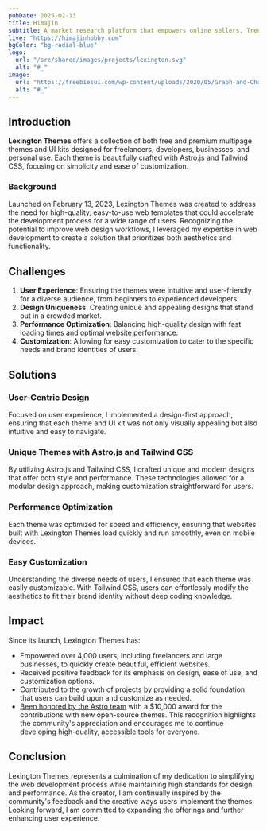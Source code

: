 ```yaml
---
pubDate: 2025-02-13
title: Himajin
subtitle: A market research platform that empowers online sellers. Trenzo helps analyze trends, opportunities, and buyer behavior across major e-commerce platforms like Shopee, Tokopedia, and TikTok Shop.
live: "https://himajinhobby.com"
bgColor: "bg-radial-blue"
logo:
  url: "/src/shared/images/projects/lexington.svg"
  alt: "#_"
image:
  url: "https://freebiesui.com/wp-content/uploads/2020/05/Graph-and-Charts-UI-Free.jpg"
  alt: "#_"
---
```


## Introduction

**Lexington Themes** offers a collection of both free and premium multipage themes and UI kits designed for freelancers, developers, businesses, and personal use. Each theme is beautifully crafted with Astro.js and Tailwind CSS, focusing on simplicity and ease of customization.

### Background

Launched on February 13, 2023, Lexington Themes was created to address the need for high-quality, easy-to-use web templates that could accelerate the development process for a wide range of users. Recognizing the potential to improve web design workflows, I leveraged my expertise in web development to create a solution that prioritizes both aesthetics and functionality.

## Challenges

1. **User Experience**: Ensuring the themes were intuitive and user-friendly for a diverse audience, from beginners to experienced developers.
2. **Design Uniqueness**: Creating unique and appealing designs that stand out in a crowded market.
3. **Performance Optimization**: Balancing high-quality design with fast loading times and optimal website performance.
4. **Customization**: Allowing for easy customization to cater to the specific needs and brand identities of users.

## Solutions

### User-Centric Design

Focused on user experience, I implemented a design-first approach, ensuring that each theme and UI kit was not only visually appealing but also intuitive and easy to navigate.

### Unique Themes with Astro.js and Tailwind CSS

By utilizing Astro.js and Tailwind CSS, I crafted unique and modern designs that offer both style and performance. These technologies allowed for a modular design approach, making customization straightforward for users.

### Performance Optimization

Each theme was optimized for speed and efficiency, ensuring that websites built with Lexington Themes load quickly and run smoothly, even on mobile devices.

### Easy Customization

Understanding the diverse needs of users, I ensured that each theme was easily customizable. With Tailwind CSS, users can effortlessly modify the aesthetics to fit their brand identity without deep coding knowledge.

## Impact

Since its launch, Lexington Themes has:

- Empowered over 4,000 users, including freelancers and large businesses, to quickly create beautiful, efficient websites.
- Received positive feedback for its emphasis on design, ease of use, and customization options.
- Contributed to the growth of projects by providing a solid foundation that users can build upon and customize as needed.
- [Been honored by the Astro team](https://astro.build/blog/astro-ecosystem-fund/) with a $10,000 award for the contributions with new open-source themes. This recognition highlights the community's appreciation and encourages me to continue developing high-quality, accessible tools for everyone.

## Conclusion

Lexington Themes represents a culmination of my dedication to simplifying the web development process while maintaining high standards for design and performance. As the creator, I am continually inspired by the community's feedback and the creative ways users implement the themes. Looking forward, I am committed to expanding the offerings and further enhancing user experience.
